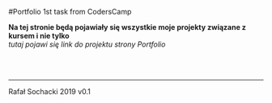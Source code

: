 #Portfolio
1st task from CodersCamp

**Na tej stronie będą pojawiały się wszystkie moje projekty związane z kursem i nie tylko** \
                 *tutaj pojawi się link do projektu strony Portfolio*

<br/>
<br/>

-----------
Rafał Sochacki 2019 v0.1


